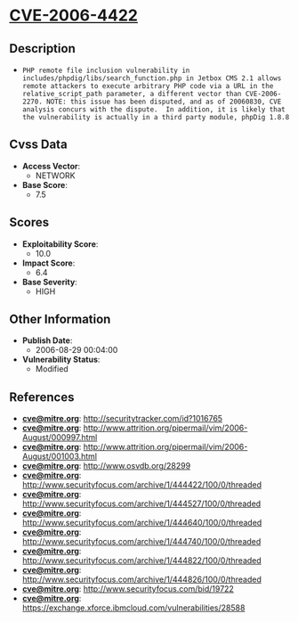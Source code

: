 
# [CVE-2006-4422](http://securitytracker.com/id?1016765)

## Description

- `PHP remote file inclusion vulnerability in includes/phpdig/libs/search_function.php in Jetbox CMS 2.1 allows remote attackers to execute arbitrary PHP code via a URL in the relative_script_path parameter, a different vector than CVE-2006-2270. NOTE: this issue has been disputed, and as of 20060830, CVE analysis concurs with the dispute.  In addition, it is likely that the vulnerability is actually in a third party module, phpDig 1.8.8`

## Cvss Data

- **Access Vector**:
  - NETWORK
- **Base Score**:
  - 7.5

## Scores

- **Exploitability Score**:
  - 10.0
- **Impact Score**:
  - 6.4
- **Base Severity**:
  - HIGH

## Other Information

- **Publish Date**:
  - 2006-08-29 00:04:00
- **Vulnerability Status**:
  - Modified

## References

- **cve@mitre.org**: http://securitytracker.com/id?1016765
- **cve@mitre.org**: http://www.attrition.org/pipermail/vim/2006-August/000997.html
- **cve@mitre.org**: http://www.attrition.org/pipermail/vim/2006-August/001003.html
- **cve@mitre.org**: http://www.osvdb.org/28299
- **cve@mitre.org**: http://www.securityfocus.com/archive/1/444422/100/0/threaded
- **cve@mitre.org**: http://www.securityfocus.com/archive/1/444527/100/0/threaded
- **cve@mitre.org**: http://www.securityfocus.com/archive/1/444640/100/0/threaded
- **cve@mitre.org**: http://www.securityfocus.com/archive/1/444740/100/0/threaded
- **cve@mitre.org**: http://www.securityfocus.com/archive/1/444822/100/0/threaded
- **cve@mitre.org**: http://www.securityfocus.com/archive/1/444826/100/0/threaded
- **cve@mitre.org**: http://www.securityfocus.com/bid/19722
- **cve@mitre.org**: https://exchange.xforce.ibmcloud.com/vulnerabilities/28588
